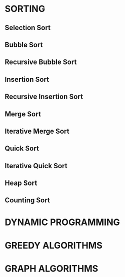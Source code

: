 

# SORTING

## Selection Sort
## Bubble Sort
## Recursive Bubble Sort
## Insertion Sort
## Recursive Insertion Sort
## Merge Sort
## Iterative Merge Sort
## Quick Sort
## Iterative Quick Sort
## Heap Sort
## Counting Sort

# DYNAMIC PROGRAMMING 

# GREEDY ALGORITHMS

# GRAPH ALGORITHMS

